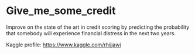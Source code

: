 # Give_me_some_credit
Improve on the state of the art in credit scoring by predicting the probability that somebody will experience financial distress in the next two years.

Kaggle profile: https://www.kaggle.com/rhijjawi
